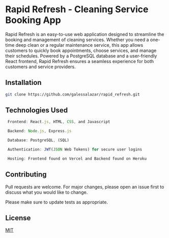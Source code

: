 # Rapid Refresh - Cleaning Service Booking App

Rapid Refresh is an easy-to-use web application designed to streamline the booking and management of cleaning services. Whether you need a one-time deep clean or a regular maintenance service, this app allows customers to quickly book appointments, choose services, and manage their schedules. Powered by a PostgreSQL database and a user-friendly React frontend, Rapid Refresh ensures a seamless experience for both customers and service providers.

## Installation

```bash 
git clone https://github.com/galessalazar/rapid_refresh.git
```



## Technologies Used

```Javascript
 Frontend: React.js, HTML, CSS, and Javascript

 Backend: Node.js, Express.js

 Database: PostgreSQL, (SQL)

 Authentication: JWT(JSON Web Tokens) for secure user logins

 Hosting: Frontend found on Vercel and Backend found on Heroku
```

## Contributing

Pull requests are welcome. For major changes, please open an issue first
to discuss what you would like to change.

Please make sure to update tests as appropriate.

## License

[MIT](https://choosealicense.com/licenses/mit/)